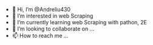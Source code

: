 - 👋 Hi, I’m @Andreliu430
- 👀 I’m interested in web Scraping
- 🌱 I’m currently learning web Scraping with pathon, 2E
- 💞️ I’m looking to collaborate on ...
- 📫 How to reach me ...

<!---
Andreliu430/Andreliu430 is a ✨ special ✨ repository because its `README.md` (this file) appears on your GitHub profile.
You can click the Preview link to take a look at your changes.
--->
